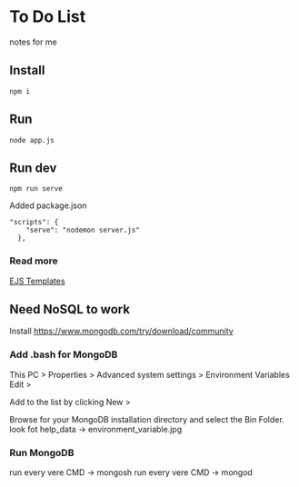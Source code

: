 # To Do List

notes for me

## Install

```
npm i
```

## Run

```
node app.js
```

## Run dev

```
npm run serve
```
Added package.json
```
"scripts": {
    "serve": "nodemon server.js"
  },
```

### Read more

[EJS Templates](https://ejs.co/)

## Need NoSQL to work

Install https://www.mongodb.com/try/download/community

### Add .bash for MongoDB

This PC > Properties > Advanced system settings > Environment Variables
Edit >

Add to the list by clicking New >

Browse for your MongoDB installation directory and select the Bin Folder.
look fot help_data -> environment_variable.jpg

### Run MongoDB

run every vere CMD -> mongosh
run every vere CMD -> mongod
